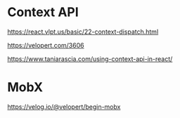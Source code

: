 # Context API

 https://react.vlpt.us/basic/22-context-dispatch.html 

 https://velopert.com/3606 

 https://www.taniarascia.com/using-context-api-in-react/ 



# MobX

https://velog.io/@velopert/begin-mobx